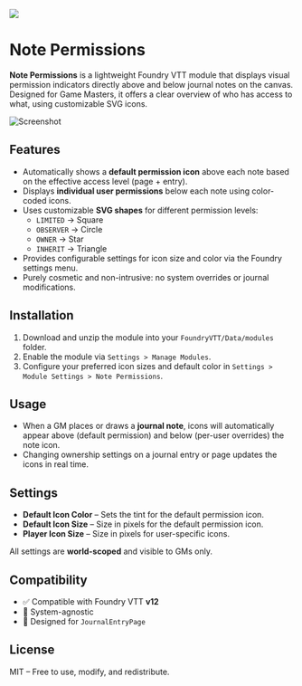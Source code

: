 ![](https://img.shields.io/badge/Foundry-v12-informational)

# Note Permissions

**Note Permissions** is a lightweight Foundry VTT module that displays visual permission indicators directly above and below journal notes on the canvas. Designed for Game Masters, it offers a clear overview of who has access to what, using customizable SVG icons.

![Screenshot](https://github.com/user-attachments/assets/8b4bbadc-0ca2-4b88-b7af-26d2bfc50e30)

## Features

- Automatically shows a **default permission icon** above each note based on the effective access level (page + entry).
- Displays **individual user permissions** below each note using color-coded icons.
- Uses customizable **SVG shapes** for different permission levels:
  - `LIMITED` → Square
  - `OBSERVER` → Circle
  - `OWNER` → Star
  - `INHERIT` → Triangle
- Provides configurable settings for icon size and color via the Foundry settings menu.
- Purely cosmetic and non-intrusive: no system overrides or journal modifications.

## Installation

1. Download and unzip the module into your `FoundryVTT/Data/modules` folder.
2. Enable the module via `Settings > Manage Modules`.
3. Configure your preferred icon sizes and default color in `Settings > Module Settings > Note Permissions`.

## Usage

- When a GM places or draws a **journal note**, icons will automatically appear above (default permission) and below (per-user overrides) the note icon.
- Changing ownership settings on a journal entry or page updates the icons in real time.

## Settings

- **Default Icon Color** – Sets the tint for the default permission icon.  
- **Default Icon Size** – Size in pixels for the default permission icon.  
- **Player Icon Size** – Size in pixels for user-specific icons.  

All settings are **world-scoped** and visible to GMs only.

## Compatibility

- ✅ Compatible with Foundry VTT **v12**
- 🎲 System-agnostic
- 🧩 Designed for `JournalEntryPage`

## License

MIT – Free to use, modify, and redistribute.
